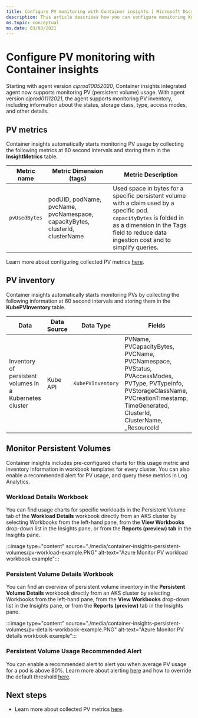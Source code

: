 ```yaml
---
title: Configure PV monitoring with Container insights | Microsoft Docs
description: This article describes how you can configure monitoring Kubernetes clusters with persistent volumes with Container insights.
ms.topic: conceptual
ms.date: 03/03/2021
---
```


# Configure PV monitoring with Container insights

Starting with agent version *ciprod10052020*, Container insights integrated agent now supports monitoring PV (persistent volume) usage. With agent version *ciprod01112021*, the agent supports monitoring PV inventory, including information about the status, storage class, type, access modes, and other details.
## PV metrics

Container insights automatically starts monitoring PV usage by collecting the following metrics at 60 second intervals and storing them in the **InsightMetrics** table.

| Metric name | Metric Dimension (tags) | Metric Description |
|-----|-----------|----------|
| `pvUsedBytes`| podUID, podName, pvcName, pvcNamespace, capacityBytes, clusterId, clusterName| Used space in bytes for a specific persistent volume with a claim used by a specific pod. `capacityBytes` is folded in as a dimension in the Tags field to reduce data ingestion cost and to simplify queries.|

Learn more about configuring collected PV metrics [here](./container-insights-agent-config.md).

## PV inventory

Container insights automatically starts monitoring PVs by collecting the following information at 60 second intervals and storing them in the **KubePVInventory** table.

|Data |Data Source| Data Type| Fields|
|-----|-----------|----------|-------|
|Inventory of persistent volumes in a Kubernetes cluster |Kube API |`KubePVInventory` |    PVName, PVCapacityBytes, PVCName, PVCNamespace, PVStatus, PVAccessModes, PVType, PVTypeInfo, PVStorageClassName, PVCreationTimestamp, TimeGenerated, ClusterId, ClusterName, _ResourceId |

## Monitor Persistent Volumes

Container insights includes pre-configured charts for this usage metric and inventory information in workbook templates for every cluster. You can also enable a recommended alert for PV usage, and query these metrics in Log Analytics.  

### Workload Details Workbook

You can find usage charts for specific workloads in the Persistent Volume tab of the **Workload Details** workbook directly from an AKS cluster by selecting Workbooks from the left-hand pane, from the **View Workbooks** drop-down list in the Insights pane, or from the **Reports (preview) tab** in the Insights pane.


:::image type="content" source="./media/container-insights-persistent-volumes/pv-workload-example.PNG" alt-text="Azure Monitor PV workload workbook example":::

### Persistent Volume Details Workbook

You can find an overview of persistent volume inventory in the **Persistent Volume Details** workbook directly from an AKS cluster by selecting Workbooks from the left-hand pane, from the **View Workbooks** drop-down list in the Insights pane, or from the **Reports (preview)** tab in the Insights pane.


:::image type="content" source="./media/container-insights-persistent-volumes/pv-details-workbook-example.PNG" alt-text="Azure Monitor PV details workbook example":::

### Persistent Volume Usage Recommended Alert
You can enable a recommended alert to alert you when average PV usage for a pod is above 80%. Learn more about alerting [here](./container-insights-metric-alerts.md) and how to override the default threshold [here](./container-insights-metric-alerts.md#configure-alertable-metrics-in-configmaps).
## Next steps

- Learn more about collected PV metrics [here](./container-insights-agent-config.md).